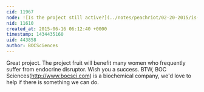 ```yaml
---
cid: 11967
node: ![Is the project still active?](../notes/peachriot/02-20-2015/is-the-project-still-active)
nid: 11610
created_at: 2015-06-16 06:12:40 +0000
timestamp: 1434435160
uid: 443858
author: BOCSciences
---
```


Great project. The project fruit will benefit many women who frequently suffer from endocrine disruptor. Wish you a success. BTW, BOC Sciences(http://www.bocsci.com) is a biochemical company, we'd love to help if there is something we can do.